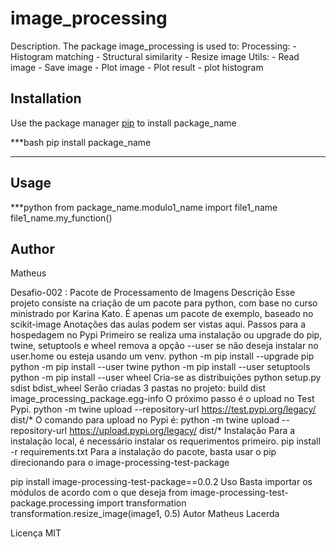 # image_processing

Description.
The package image_processing is used to:
    Processing:
        - Histogram matching
        - Structural similarity
        - Resize image
    Utils:
        - Read image
        - Save image
        - Plot image
        - Plot result
        - plot histogram


## Installation

Use the package manager [pip](http://pip.pypa.io/en/stable/) to install package_name


***bash
pip install package_name
***

## Usage

***python
from package_name.modulo1_name import file1_name
file1_name.my_function()

## Author
Matheus














Desafio-002 : Pacote de Processamento de Imagens
Descrição
Esse projeto consiste na criação de um pacote para python, com base no curso ministrado por Karina Kato.
É apenas um pacote de exemplo, baseado no scikit-image
Anotações das aulas podem ser vistas aqui.
Passos para a hospedagem no Pypi
Primeiro se realiza uma instalação ou upgrade do pip, twine, setuptools e wheel
remova a opção --user se não deseja instalar no user.home ou esteja usando um venv.
python -m pip install --upgrade pip
python -m pip install --user twine
python -m pip install --user setuptools
python -m pip install --user wheel
Cria-se as distribuições
python setup.py sdist bdist_wheel
Serão criadas 3 pastas no projeto:
build
dist
image_processing_package.egg-info
O próximo passo é o upload no Test Pypi.
python -m twine upload --repository-url https://test.pypi.org/legacy/ dist/*
O comando para upload no Pypi é:
python -m twine upload --repository-url https://upload.pypi.org/legacy/ dist/*
Instalação
Para a instalação local, é necessário instalar os requerimentos primeiro.
pip install -r requirements.txt
Para a instalação do pacote, basta usar o pip direcionando para o image-processing-test-package

pip install image-processing-test-package==0.0.2
Uso
Basta importar os módulos de acordo com o que deseja
from image-processing-test-package.processing import transformation
transformation.resize_image(image1, 0.5)
Autor
Matheus Lacerda

Licença
MIT